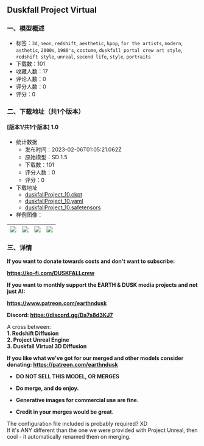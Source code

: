 ## Duskfall Project Virtual 
### 一、模型概述

- 标签：`3d`, `neon`, `redshift`, `aesthetic`, `kpop`, `for the artists`, `modern`, `asthetic`, `2000s`, `1980's`, `costume`, `duskfall portal crew art style`, `redshift style`, `unreal`, `second life`, `style`, `portraits`
- 下载数：101
- 收藏人数：17
- 评论人数：0
- 评分人数：0
- 评分：0

### 二、下载地址（共1个版本）

#### [版本1/共1个版本] 1.0

- 统计数据
  - 发布时间：2023-02-06T01:05:21.062Z
  - 原始模型：SD 1.5
  - 下载数：101
  - 评分人数：0
  - 评分：0
- 下载地址
  - [duskfallProject_10.ckpt](https://civitai.com/api/download/models/6776?type=Model&format=PickleTensor&size=full&fp=fp16)
  - [duskfallProject_10.yaml](https://civitai.com/api/download/models/6776?type=Config&format=Other)
  - [duskfallProject_10.safetensors](https://civitai.com/api/download/models/6776)
- 样例图像：

| <img src="https://image.civitai.com/xG1nkqKTMzGDvpLrqFT7WA/b40c248a-7053-40a8-cc69-6be8aff8c800/width=450/61778.jpeg" /> | <img src="https://image.civitai.com/xG1nkqKTMzGDvpLrqFT7WA/c97a6dd4-6adf-4725-fe26-e786c8bbd800/width=450/61760.jpeg" /> | <img src="https://image.civitai.com/xG1nkqKTMzGDvpLrqFT7WA/67662a9b-1219-497a-1204-0a7216908300/width=450/61779.jpeg" /> | <img src="https://image.civitai.com/xG1nkqKTMzGDvpLrqFT7WA/5a5e9065-9257-4efd-b650-692a0aa70e00/width=450/61777.jpeg" /> |
| ---- | ---- | ---- | ---- |


### 三、详情
<p><strong>If you want to donate towards costs and don't want to subscribe:</strong></p><p><a target="_blank" rel="ugc" href="https://ko-fi.com/DUSKFALLcrew"><strong>https://ko-fi.com/DUSKFALLcrew</strong></a></p><p><strong>If you want to monthly support the EARTH &amp; DUSK media projects and not just AI: </strong></p><p><a target="_blank" rel="ugc" href="https://www.patreon.com/earthndusk"><strong>https://www.patreon.com/earthndusk</strong></a><strong> </strong></p><p><strong>Discord: </strong><a target="_blank" rel="ugc" href="https://discord.gg/Da7s8d3KJ7"><strong>https://discord.gg/Da7s8d3KJ7</strong></a></p><p></p><p>A cross between:<br /><strong>1. Redshift Diffusion<br />2. Project Unreal Engine<br />3. Duskfall Virtual 3D Diffusion</strong></p><p><strong>If you like what we've got for our merged and other models consider donating: </strong><a target="_blank" rel="ugc" href="https://patreon.com/earthndusk"><strong>https://patreon.com/earthndusk</strong></a></p><ul><li><p><strong>DO NOT SELL THIS MODEL, OR MERGES</strong></p></li><li><p><strong>Do merge, and do enjoy.</strong></p></li><li><p><strong>Generative images for commercial use are fine.</strong></p></li><li><p><strong>Credit in your merges would be great.</strong></p></li></ul><p>The configuration file included is probably required? XD <br />If it's ANY different than the one we were provided with Project Unreal, then cool - it automatically renamed them on merging.</p>